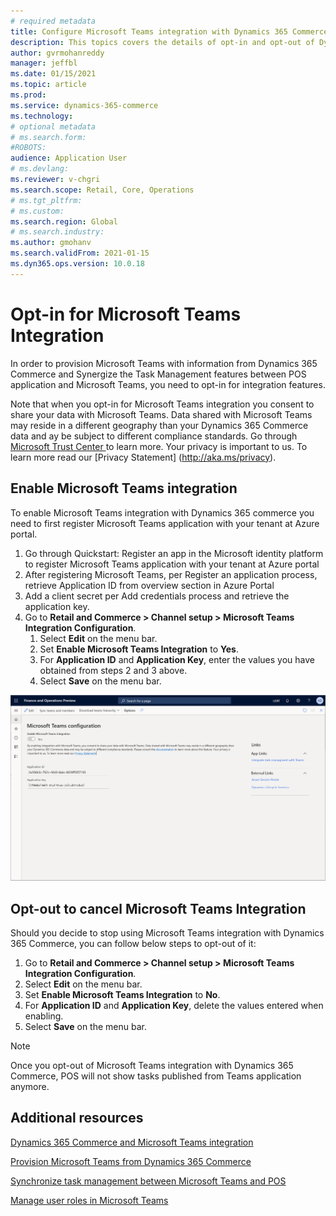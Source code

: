 ```yaml
---
# required metadata
title: Configure Microsoft Teams integration with Dynamics 365 Commerce
description: This topics covers the details of opt-in and opt-out of Dynamics 365 Commerce and Microsoft Teams integration.
author: gvrmohanreddy
manager: jeffbl
ms.date: 01/15/2021
ms.topic: article
ms.prod: 
ms.service: dynamics-365-commerce
ms.technology: 
# optional metadata
# ms.search.form:  
#ROBOTS: 
audience: Application User
# ms.devlang: 
ms.reviewer: v-chgri
ms.search.scope: Retail, Core, Operations
# ms.tgt_pltfrm: 
# ms.custom: 
ms.search.region: Global
# ms.search.industry: 
ms.author: gmohanv
ms.search.validFrom: 2021-01-15
ms.dyn365.ops.version: 10.0.18
---
```


# Opt-in for Microsoft Teams Integration 

In order to provision Microsoft Teams with information from Dynamics 365 Commerce and Synergize the Task Management features between POS application and Microsoft Teams, you need to opt-in for integration features. 

Note that when you opt-in for Microsoft Teams integration you consent to share your data with Microsoft Teams. Data shared with Microsoft Teams may reside in a different geography than your Dynamics 365 Commerce data and ay be subject to different compliance standards. Go through [Microsoft Trust Center ](https://www.microsoft.com/en-us/trust-center) to learn more.  Your privacy is important to us. To learn more read our [Privacy Statement] (http://aka.ms/privacy).

## Enable Microsoft Teams integration 

To enable Microsoft Teams integration with Dynamics 365 commerce you need to first register Microsoft Teams application with your tenant at Azure portal.

1. Go through Quickstart: Register an app in the Microsoft identity platform to register Microsoft Teams application with your tenant at Azure portal
1. After registering Microsoft Teams, per Register an application process,  retrieve Application ID from overview section in Azure Portal 
1. Add a client secret per Add credentials process and retrieve the application key. 
1. Go to **Retail and Commerce \> Channel setup \> Microsoft Teams Integration Configuration**.
    1. Select **Edit** on the menu bar.
    1. Set **Enable Microsoft Teams Integration** to **Yes**.
    1. For **Application ID** and **Application Key**, enter the values you have obtained from steps 2 and 3 above. 
    1. Select **Save** on the menu bar.

![Dynamics 365 Commerce - Teams integration configuration](media/D365-Commerce-Microsoft-Teams-Configuration_with_disclaimer.png)

## Opt-out to cancel Microsoft Teams Integration 

Should you decide to stop using Microsoft Teams integration with Dynamics 365 Commerce, you can follow below steps to opt-out of it:

1. Go to **Retail and Commerce \> Channel setup \> Microsoft Teams Integration Configuration**.
2. Select **Edit** on the menu bar.
3. Set **Enable Microsoft Teams Integration** to **No**.
4. For **Application ID** and **Application Key**, delete the values entered when enabling. 
5. Select **Save** on the menu bar.

> [!NOTE]
> Once you opt-out of Microsoft Teams integration with Dynamics 365 Commerce, POS will not show tasks published from Teams application anymore. 

## Additional resources

[Dynamics 365 Commerce and Microsoft Teams integration ](commerce-teams-integration.md)

[Provision Microsoft Teams from Dynamics 365 Commerce](provision-teams-from-commerce.md)

[Synchronize task management between Microsoft Teams and POS](synchronize-tasks-teams-pos.md)

[Manage user roles in Microsoft Teams](manage-user-roles-teams.md)
